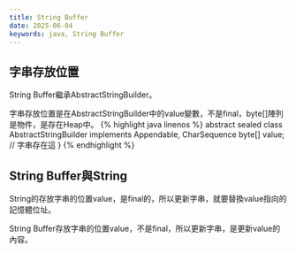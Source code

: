 ```yaml
---
title: String Buffer
date: 2025-06-04
keywords: java, String Buffer
---
```

## 字串存放位置
String Buffer繼承AbstractStringBuilder。

字串存放位置是在AbstractStringBuilder中的value變數，不是final，byte\[\]陣列是物件，是存在Heap中。
{% highlight java linenos %}
abstract sealed class AbstractStringBuilder implements Appendable, CharSequence
    byte[] value;  // 字串存在這
}
{% endhighlight %}

## String Buffer與String

String的存放字串的位置value，是final的，所以更新字串，就要替換value指向的記憶體位址。

String Buffer存放字串的位置value，不是final，所以更新字串，是更新value的內容。

